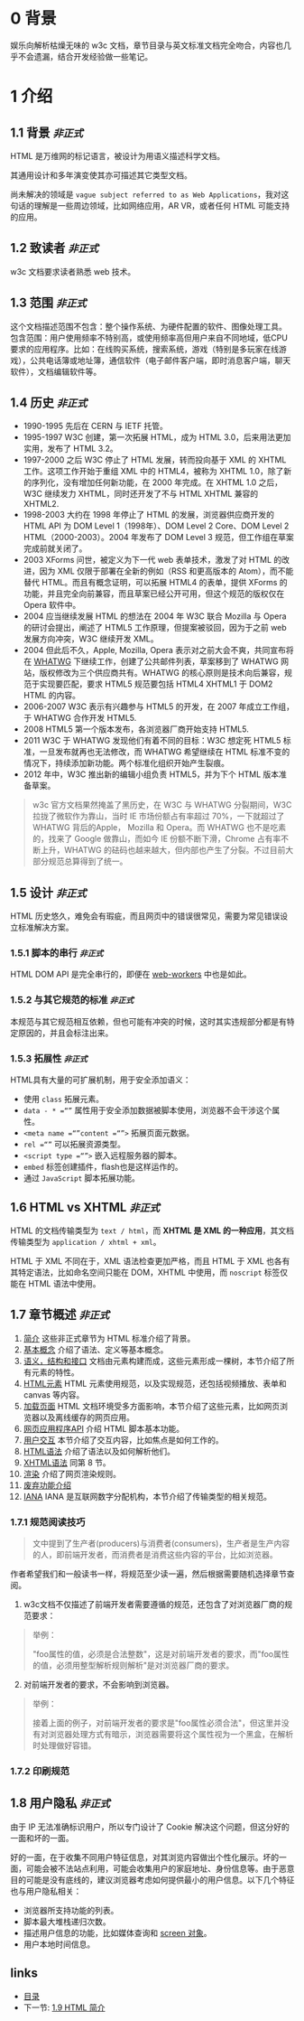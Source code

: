 # 0 背景

娱乐向解析枯燥无味的 w3c 文档，章节目录与英文标准文档完全吻合，内容也几乎不会遗漏，结合开发经验做一些笔记。

# 1 介绍

## 1.1 背景 *`非正式`*

HTML 是万维网的标记语言，被设计为用语义描述科学文档。

其通用设计和多年演变使其亦可描述其它类型文档。

尚未解决的领域是 `vague subject referred to as Web Applications`，我对这句话的理解是一些周边领域，比如网络应用，AR VR，或者任何 HTML 可能支持的应用。

## 1.2 致读者 *`非正式`*

w3c 文档要求读者熟悉 web 技术。

## 1.3 范围 *`非正式`*

这个文档描述范围不包含：整个操作系统、为硬件配置的软件、图像处理工具。
包含范围：用户使用频率不特别高，或使用频率高但用户来自不同地域，低CPU要求的应用程序。比如：在线购买系统，搜索系统，游戏（特别是多玩家在线游戏），公共电话簿或地址簿，通信软件（电子邮件客户端，即时消息客户端，聊天软件），文档编辑软件等。

## 1.4 历史 *`非正式`*

- 1990-1995 先后在 CERN 与 IETF 托管。 
- 1995-1997 W3C 创建，第一次拓展 HTML，成为 HTML 3.0，后来用法更加实用，发布了 HTML 3.2。
- 1997-2000 之后 W3C 停止了 HTML 发展，转而投向基于 XML 的 XHTML 工作。这项工作开始于重组 XML 中的 HTML4，被称为 XHTML 1.0，除了新的序列化，没有增加任何新功能，在 2000 年完成。在 XHTML 1.0 之后，W3C 继续发力 XHTML，同时还开发了不与 HTML XHTML 兼容的 XHTML2.
- 1998-2003 大约在 1998 年停止了 HTML 的发展，浏览器供应商开发的 HTML API 为 DOM Level 1（1998年）、DOM Level 2 Core、DOM Level 2 HTML（2000-2003）。2004 年发布了 DOM Level 3 规范，但工作组在草案完成前就关闭了。
- 2003 XForms 问世，被定义为下一代 web 表单技术，激发了对 HTML 的改进，因为 XML 仅限于部署在全新的例如（RSS 和更高版本的 Atom），而不能替代 HTML。而且有概念证明，可以拓展 HTML4 的表单，提供 XForms 的功能，并且完全向前兼容，而且草案已经公开可用，但这个规范的版权仅在 Opera 软件中。
- 2004 应当继续发展 HTML 的想法在 2004 年 W3C 联合 Mozilla 与 Opera 的研讨会提出，阐述了 HTML5 工作原理，但提案被驳回，因为于之前 web 发展方向冲突，W3C 继续开发 XML。
- 2004 但此后不久，Apple, Mozilla, Opera 表示对之前大会不爽，共同宣布将在 [WHATWG](https://html.spec.whatwg.org/) 下继续工作，创建了公共邮件列表，草案移到了 WHATWG 网站，版权修改为三个供应商共有。WHATWG 的核心原则是技术向后兼容，规范于实现要匹配，要求 HTML5 规范要包括 HTML4 XHTML1 于 DOM2 HTML 的内容。
- 2006-2007 W3C 表示有兴趣参与 HTML5 的开发，在 2007 年成立工作组，于 WHATWG 合作开发 HTML5.
- 2008 HTML5 第一个版本发布，各浏览器厂商开始支持 HTML5.
- 2011 W3C 于 WHATWG 发现他们有着不同的目标：W3C 想定死 HTML5 标准，一旦发布就再也无法修改，而 WHATWG 希望继续在 HTML 标准不变的情况下，持续添加新功能。两个标准化组织开始产生裂痕。
- 2012 年中，W3C 推出新的编辑小组负责 HTML5，并为下个 HTML 版本准备草案。

> w3c 官方文档果然掩盖了黑历史，在 W3C 与 WHATWG 分裂期间，W3C 拉拢了微软作为靠山，当时 IE 市场份额占有率超过 70%，一下就超过了 WHATWG 背后的Apple， Mozilla 和 Opera。而 WHATWG 也不是吃素的，找来了 Google 做靠山，而如今 IE 份额不断下滑，Chrome 占有率不断上升，WHATWG 的砝码也越来越大，但内部也产生了分裂。不过目前大部分规范总算得到了统一。

## 1.5 设计 *`非正式`*

HTML 历史悠久，难免会有瑕疵，而且网页中的错误很常见，需要为常见错误设立标准解决方案。

### 1.5.1 脚本的串行 *`非正式`*

HTML DOM API 是完全串行的，即便在 [web-workers](https://www.w3.org/TR/html5/infrastructure.html#worker) 中也是如此。

### 1.5.2 与其它规范的标准 *`非正式`*

本规范与其它规范相互依赖，但也可能有冲突的时候，这时其实违规部分都是有特定原因的，并且会标注出来。

### 1.5.3 拓展性 *`非正式`*

HTML具有大量的可扩展机制，用于安全添加语义：

- 使用 `class` 拓展元素。
- `data - * =“”` 属性用于安全添加数据被脚本使用，浏览器不会干涉这个属性。
- `<meta name =“”content =“”>` 拓展页面元数据。
- `rel =“”` 可以拓展资源类型。
- `<script type =“”>` 嵌入远程服务器的脚本。
- `embed` 标签创建插件，flash也是这样运作的。
- 通过 `JavaScript` 脚本拓展功能。

## 1.6 HTML vs XHTML *`非正式`*

HTML 的文档传输类型为 `text / html`，而 **XHTML 是 XML 的一种应用**，其文档传输类型为 `application / xhtml + xml`。

HTML 于 XML 不同在于，XML 语法检查更加严格，而且 HTML 于 XML 也各有其特定语法，比如命名空间只能在 DOM，XHTML 中使用，而 `noscript` 标签仅能在 HTML 语法中使用。

## 1.7 章节概述 *`非正式`*

1. [简介](https://www.w3.org/TR/html5/introduction.html#introduction) 这些非正式章节为 HTML 标准介绍了背景。
2. [基本概念](https://www.w3.org/TR/html5/infrastructure.html#infrastructure) 介绍了语法、定义等基本概念。
3. [语义，结构和接口](https://www.w3.org/TR/html5/dom.html#dom) 文档由元素构建而成，这些元素形成一棵树，本节介绍了所有元素的特性。
4. [HTML元素](https://www.w3.org/TR/html5/semantics.html#semantics) HTML 元素使用规范，以及实现规范，还包括视频播放、表单和 canvas 等内容。
5. [加载页面](https://www.w3.org/TR/html5/browsers.html#browsers) HTML 文档环境受多方面影响，本节介绍了这些元素，比如网页浏览器以及离线缓存的网页应用。
6. [网页应用程序API](https://www.w3.org/TR/html5/webappapis.html#webappapis) 介绍 HTML 脚本基本功能。
7. [用户交互](https://www.w3.org/TR/html5/editing.html#editing) 本节介绍了交互内容，比如焦点是如何工作的。
8. [HTML语法](https://www.w3.org/TR/html5/syntax.html#syntax) 介绍了语法以及如何解析他们。
9. [XHTML语法](https://www.w3.org/TR/html5/the-xhtml-syntax.html#xhtml) 同第 8 节。
10. [渲染](https://www.w3.org/TR/html5/rendering.html#rendering) 介绍了网页渲染规则。
11. [废弃功能介绍](https://www.w3.org/TR/html5/obsolete.html#obsolete)
12. [IANA](https://www.w3.org/TR/html5/iana.html#iana) IANA 是互联网数字分配机构，本节介绍了传输类型的相关规范。

### 1.7.1 规范阅读技巧

> 文中提到了生产者(producers)与消费者(consumers)，生产者是生产内容的人，即前端开发者，而消费者是消费这些内容的平台，比如浏览器。

作者希望我们和一般读书一样，将规范至少读一遍，然后根据需要随机选择章节查阅。

1. w3c文档不仅描述了前端开发者需要遵循的规范，还包含了对浏览器厂商的规范要求：

> 举例：
>
> "foo属性的值，必须是合法整数"，这是对前端开发者的要求，而"foo属性的值，必须用整型解析规则解析"是对浏览器厂商的要求。

2. 对前端开发者的要求，不会影响到浏览器。

> 举例：
>
> 接着上面的例子，对前端开发者的要求是"foo属性必须合法"，但这里并没有对浏览器处理方式有暗示，浏览器需要将这个属性视为一个黑盒，在解析时处理做好容错。

### 1.7.2 印刷规范

## 1.8 用户隐私 *`非正式`*

由于 IP 无法准确标识用户，所以专门设计了 Cookie 解决这个问题，但这分好的一面和坏的一面。

好的一面，在于收集不同用户特征信息，对其浏览内容做出个性化展示。坏的一面，可能会被不法站点利用，可能会收集用户的家庭地址、身份信息等。由于恶意目的可能是没有底线的，建议浏览器考虑如何提供最小的用户信息。以下几个特征也与用户隐私相关：

- 浏览器所支持功能的列表。
- 脚本最大堆栈递归次数。
- 描述用户信息的功能，比如媒体查询和 [screen 对象](https://www.w3.org/TR/html5/infrastructure.html#screen)。
- 用户本地时间信息。

## links
  * [目录](<preface.md>)
  * 下一节: [1.9 HTML 简介](<01.1.md>)